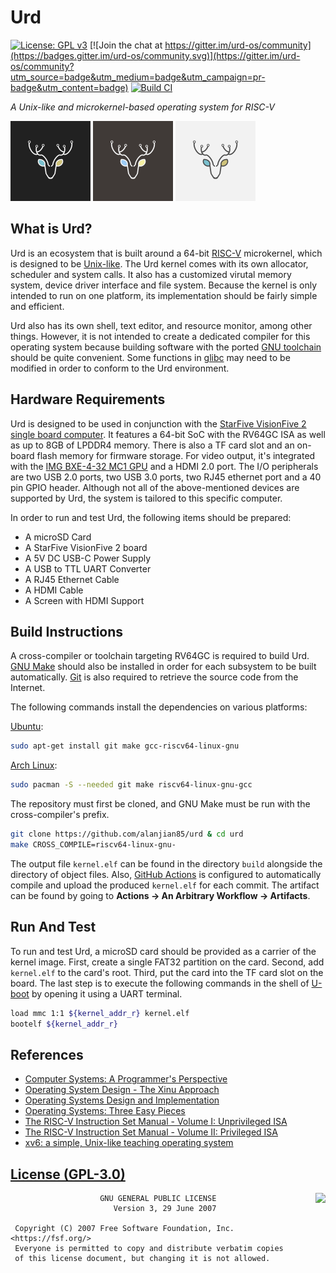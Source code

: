 # Urd
[![License: GPL v3](https://img.shields.io/badge/License-GPLv3-blue.svg)](https://www.gnu.org/licenses/gpl-3.0)
[![Join the chat at https://gitter.im/urd-os/community](https://badges.gitter.im/urd-os/community.svg)](https://gitter.im/urd-os/community?utm_source=badge&utm_medium=badge&utm_campaign=pr-badge&utm_content=badge)
[![Build CI](https://github.com/alanjian85/urd/actions/workflows/build.yml/badge.svg)](https://github.com/alanjian85/urd/actions)

*A Unix-like and microkernel-based operating system for RISC-V*

<img src="docs/assets/dark_logo.svg" alt="Dark Logo" width="128" height="128"> <img src="docs/assets/normal_logo.svg" alt="Normal Logo" width="128" height="128"> <img src="docs/assets/light_logo.svg" alt="Light Logo" width="128" height="128">

## What is Urd?
Urd is an ecosystem that is built around a 64-bit [RISC-V](https://riscv.org/) microkernel, which is designed to be [Unix-like](https://en.wikipedia.org/wiki/Unix-like). The Urd kernel comes with its own allocator, scheduler and system calls. It also has a customized virutal memory system, device driver interface and file system. Because the kernel is only intended to run on one platform, its implementation should be fairly simple and efficient.

Urd also has its own shell, text editor, and resource monitor, among other things. However, it is not intended to create a dedicated compiler for this operating system because building software with the ported [GNU toolchain](https://en.wikipedia.org/wiki/GNU_toolchain) should be quite convenient. Some functions in [glibc](https://www.gnu.org/software/libc/) may need to be modified in order to conform to the Urd environment.

## Hardware Requirements
Urd is designed to be used in conjunction with the [StarFive VisionFive 2 single board computer](https://www.starfivetech.com/en/site/boards). It features a 64-bit SoC with the RV64GC ISA as well as up to 8GB of LPDDR4 memory. There is also a TF card slot and an on-board flash memory for firmware storage. For video output, it's integrated with the [IMG BXE-4-32 MC1 GPU](https://www.imaginationtech.com/product/img-bxe-4-32-mc1/) and a HDMI 2.0 port. The I/O peripherals are two USB 2.0 ports, two USB 3.0 ports, two RJ45 ethernet port and a 40 pin GPIO header. Although not all of the above-mentioned devices are supported by Urd, the system is tailored to this specific computer.

In order to run and test Urd, the following items should be prepared:
* A microSD Card
* A StarFive VisionFive 2 board
* A 5V DC USB-C Power Supply
* A USB to TTL UART Converter
* A RJ45 Ethernet Cable
* A HDMI Cable
* A Screen with HDMI Support

## Build Instructions
A cross-compiler or toolchain targeting RV64GC is required to build Urd. [GNU Make](https://www.gnu.org/software/make/) should also be installed in order for each subsystem to be built automatically. [Git](https://git-scm.com/) is also required to retrieve the source code from the Internet.

The following commands install the dependencies on various platforms:

[Ubuntu](https://ubuntu.com/):
```sh
sudo apt-get install git make gcc-riscv64-linux-gnu
```
[Arch Linux](https://archlinux.org/):
```sh
sudo pacman -S --needed git make riscv64-linux-gnu-gcc
```

The repository must first be cloned, and GNU Make must be run with the cross-compiler's prefix.

```sh
git clone https://github.com/alanjian85/urd & cd urd
make CROSS_COMPILE=riscv64-linux-gnu-
```

The output file `kernel.elf` can be found in the directory `build` alongside the directory of object files. Also, [GitHub Actions](https://github.com/features/actions) is configured to automatically compile and upload the produced `kernel.elf` for each commit. The artifact can be found by going to **Actions -> An Arbitrary Workflow -> Artifacts**.

## Run And Test
To run and test Urd, a microSD card should be provided as a carrier of the kernel image. First, create a single FAT32 partition on the card. Second, add `kernel.elf` to the card's root. Third, put the card into the TF card slot on the board. The last step is to execute the following commands in the shell of [U-boot](https://u-boot.readthedocs.io/en/latest/) by opening it using a UART terminal.

```sh
load mmc 1:1 ${kernel_addr_r} kernel.elf
bootelf ${kernel_addr_r}
```

## References
* [Computer Systems: A Programmer's Perspective](https://csapp.cs.cmu.edu/)
* [Operating System Design - The Xinu Approach](https://xinu.cs.purdue.edu/)
* [Operating Systems Design and Implementation](https://en.wikipedia.org/wiki/Operating_Systems:_Design_and_Implementation)
* [Operating Systems: Three Easy Pieces](https://pages.cs.wisc.edu/~remzi/OSTEP/)
* [The RISC-V Instruction Set Manual - Volume I: Unprivileged ISA](https://riscv.org/technical/specifications/)
* [The RISC-V Instruction Set Manual - Volume II: Privileged ISA](https://riscv.org/technical/specifications/)
* [xv6: a simple, Unix-like teaching operating system](https://pdos.csail.mit.edu/6.828/2022/xv6.html)

## [License (GPL-3.0)](LICENSE)
<a href="https://opensource.org/licenses/GPL-3.0" target="_blank">
<img align="right" src="https://opensource.org/trademarks/opensource/OSI-Approved-License-100x137.png">
</a>

```
                    GNU GENERAL PUBLIC LICENSE
                       Version 3, 29 June 2007

 Copyright (C) 2007 Free Software Foundation, Inc. <https://fsf.org/>
 Everyone is permitted to copy and distribute verbatim copies
 of this license document, but changing it is not allowed.
```
